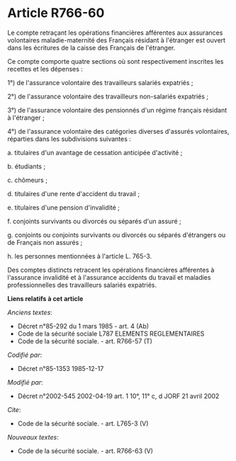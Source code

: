 # Article R766-60

Le compte retraçant les opérations financières afférentes aux assurances volontaires maladie-maternité des Français résidant
à l'étranger est ouvert dans les écritures de la caisse des Français de l'étranger. 

Ce compte comporte quatre sections où sont respectivement inscrites les recettes et les dépenses : 

1°) de l'assurance volontaire des travailleurs salariés expatriés ; 

2°) de l'assurance volontaire des travailleurs non-salariés expatriés ; 

3°) de l'assurance volontaire des pensionnés d'un régime français résidant à l'étranger ; 

4°) de l'assurance volontaire des catégories diverses d'assurés volontaires, réparties dans les subdivisions suivantes : 

a. titulaires d'un avantage de cessation anticipée d'activité ; 

b. étudiants ; 

c. chômeurs ; 

d. titulaires d'une rente d'accident du travail ; 

e. titulaires d'une pension d'invalidité ; 

f. conjoints survivants ou divorcés ou séparés d'un assuré ; 

g. conjoints ou conjoints survivants ou divorcés ou séparés d'étrangers ou de Français non assurés ; 

h. les personnes mentionnées à l'article L. 765-3. 

Des comptes distincts retracent les opérations financières afférentes à l'assurance invalidité et à l'assurance accidents du
travail et maladies professionnelles des travailleurs salariés expatriés.

**Liens relatifs à cet article**

_Anciens textes_:

  - Décret n°85-292 du 1 mars 1985 - art. 4 (Ab)
  - Code de la sécurité sociale L787 ELEMENTS REGLEMENTAIRES
  - Code de la sécurité sociale. - art. R766-57 (T)

_Codifié par_:

  - Décret n°85-1353 1985-12-17

_Modifié par_:

  - Décret n°2002-545 2002-04-19 art. 1 10°, 11° c, d JORF 21 avril 2002

_Cite_:

  - Code de la sécurité sociale. - art. L765-3 (V)

_Nouveaux textes_:

  - Code de la sécurité sociale. - art. R766-63 (V)
